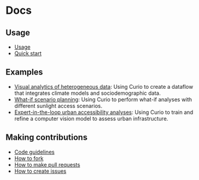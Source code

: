 # Docs

## Usage

- [Usage](USAGE.md)
- [Quick start](QUICK-START.md)

## Examples

- [Visual analytics of heterogeneous data](examples/1-visual-analytics.md): Using Curio to create a dataflow that integrates climate models and sociodemographic data.
- [What-if scenario planning](examples/2-what-if.md): Using Curio to perform what-if analyses with different sunlight access scenarios.
- [Expert-in-the-loop urban accessibility analyses](examples/3-expert-in-the-loop.md): Using Curio to train and refine a computer vision model to assess urban infrastructure.

## Making contributions

- [Code guidelines](CODE-GUIDELINES.md)  
- [How to fork](HOW-TO-FORK.md)  
- [How to make pull requests](HOW-TO-MAKE-PULL-REQUESTS.md)  
- [How to create issues](HOW-TO-CREATE-ISSUES.md)  
